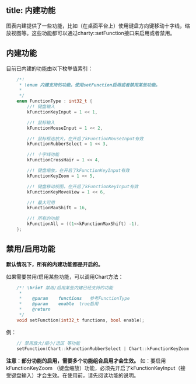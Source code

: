title: 内建功能
---

图表内建提供了一些功能，比如（在桌面平台上）使用键盘方向键移动十字线，缩放视图等。这些功能都可以通过charty::setFunction接口来启用或者禁用。

## 内建功能

目前已内建的功能由以下枚举值索引：
```cpp
    /*!
     * \enum 内建支持的功能，使用setFunction启用或者禁用某些功能。
     *
     */
    enum FunctionType : int32_t {
        //! 键盘输入
        kFunctionKeyInput = 1 << 1,

        //! 鼠标输入
        kFunctionMouseInput = 1 << 2,

        //! 鼠标框选放大，在开启了kFunctionMouseInput有效
        kFunctionRubberSelect = 1 << 3,

        //! 十字线功能
        kFunctionCrossHair = 1 << 4,

        //! 键盘缩放，在开启了kFunctionKeyInput有效
        kFunctionKeyZoom = 1 << 5,

        //! 键盘移动视图，在开启了kFunctionKeyInput有效
        kFunctionKeyMoveView = 1 << 6,

        //! 最大可用
        kFunctionMaxShift = 16,

        //! 所有的功能
        kFunctionAll = ((1<<kFunctionMaxShift) -1),
    };
```

## 禁用/启用功能

**默认情况下，所有的内建功能都是开启的。**

如果需要禁用/启用某些功能，可以调用Chart方法：
```cpp
    /*! \brief 禁用/启用某些内建已经支持的功能
     *
     *    @param	functions	参考FunctionType
     *    @param	enable	true启用
     *    @return
     */
    void setFunction(int32_t functions, bool enable);
```

例：
```cpp
    // 禁用放大/缩小/选区 等功能
    setFunction(Chart::kFunctionRubberSelect | Chart::kFunctionKeyZoom | Chart::kFunctionKeyMoveView, false);
```

**注意：部分功能的启用，需要多个功能组合启用才会生效。** 如：要启用kFunctionKeyZoom （键盘缩放）功能，必须先开启了kFunctionKeyInput（接受键盘输入）才会生效。在使用前，请先阅读功能的说明。

